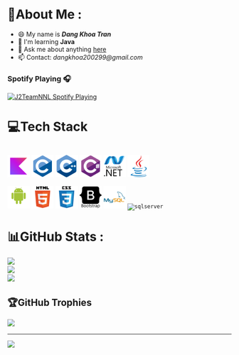 <!-- ✨**ABOUT ME**✨


- 😄 My name is **_Dang Khoa Tran_**
- 🔭 I'm learning **Java**
- 💬 Ask me about anything [here ](https://github.com/DGKA9/dgka9/issues)
- 📫 Contact: _dangkhoa200299@gmail.com_
<!-- - ⚡ Fun fact: ... -->
<!-- - 🌱 I’m currently learning ...
- 👯 I’m looking to collaborate on ...
- 🤔 I’m looking for help with ... -->

# 💫About Me :

- 😄 My name is **_Dang Khoa Tran_**
- 🔭 I'm learning **Java**
- 💬 Ask me about anything [here ](https://github.com/DGKA9/dgka9/issues)
- 📫 Contact: _dangkhoa200299@gmail.com_

### Spotify Playing 🎧
[<img src="https://spotify-playing-git-master.j2teamnnl.vercel.app/api/spotify-playing" alt="J2TeamNNL Spotify Playing" width="350" />](https://open.spotify.com/user/31ghget3jspvgpjwbv5pcwli3smab)

# 💻Tech Stack
<br>
<code><img height="50" alt="kotlin" src="https://raw.githubusercontent.com/devicons/devicon/master/icons/kotlin/kotlin-original.svg"></code>
<code><img height="50" alt="c" src="https://raw.githubusercontent.com/devicons/devicon/master/icons/c/c-original.svg"></code>
<code><img height="50" alt="cplusplus" src="https://raw.githubusercontent.com/devicons/devicon/master/icons/cplusplus/cplusplus-original.svg"></code>
<code><img height="50" alt="csharp" src="https://raw.githubusercontent.com/devicons/devicon/master/icons/csharp/csharp-original.svg"></code>
<code><img height="50" alt="dotnet" src="https://raw.githubusercontent.com/devicons/devicon/master/icons/dot-net/dot-net-original-wordmark.svg"></code>
<code><img height="50" alt="java" src="https://raw.githubusercontent.com/devicons/devicon/master/icons/java/java-original.svg"></code>
<br><br>
<code><img height="50" alt="android" src="https://raw.githubusercontent.com/devicons/devicon/master/icons/android/android-original-wordmark.svg"></code>
<code><img height="50" alt="html" src="https://raw.githubusercontent.com/devicons/devicon/master/icons/html5/html5-original-wordmark.svg"></code>
<code><img height="50" alt="css" src="https://raw.githubusercontent.com/devicons/devicon/master/icons/css3/css3-original-wordmark.svg"></code>
<code><img height="50" alt="bootstrap" src="https://raw.githubusercontent.com/devicons/devicon/master/icons/bootstrap/bootstrap-plain-wordmark.svg"></code>
<code><img height="50" alt="mysql" src="https://raw.githubusercontent.com/devicons/devicon/master/icons/mysql/mysql-original-wordmark.svg"></code>
<code><img height="50" alt="sqlserver" src="https://www.svgrepo.com/show/303229/microsoft-sql-server-logo.svg"></code>
<br>

# 📊GitHub Stats :

![](https://github-readme-stats.vercel.app/api?username=DGKA9&theme=gotham&hide_border=true&include_all_commits=true&count_private=true)<br/>
![](https://github-readme-streak-stats.herokuapp.com/?user=DGKA9&theme=gotham&hide_border=true)<br/>
![](https://github-readme-stats.vercel.app/api/top-langs/?username=DGKA9&theme=gotham&hide_border=true&include_all_commits=true&count_private=true&layout=compact)

## 🏆GitHub Trophies
![](https://github-trophies.vercel.app/?username=DGKA9&theme=radical&no-frame=false&no-bg=false&margin-w=4)

---
[![](https://visitcount.itsvg.in/api?id=DGKA9&icon=5&color=11)](https://visitcount.itsvg.in)
